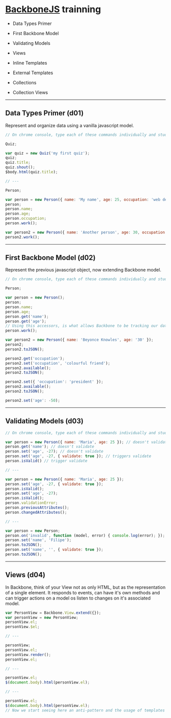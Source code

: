 # [BackboneJS](http://backbonejs.org/) trainning

* Data Types Primer
* First Backbone Model
* Validating Models
* Views

* Inline Templates
* External Templates
* Collections
* Collection Views

---

## Data Types Primer (d01)

Represent and organize data using a vanilla javascript model.

```javascript
// On chrome console, type each of these commands individually and study what happens

Quiz;

var quiz = new Quiz('my first quiz');
quiz;
quiz.title;
quiz.shout();
$body.html(quiz.title);

// ---

Person;

var person = new Person({ name: 'My name', age: 25, occupation: 'web developer' });
person;
person.name;
person.age;
person.occupation;
person.work();

var person2 = new Person({ name: 'Another person', age: 30, occupation: 'web designer' });
person2.work();
```

---

## First Backbone Model (d02)

Represent the previous javascript object, now extending Backbone model.

```javascript
// On chrome console, type each of these commands individually and study what happens

Person;

var person = new Person();
person;
person.name;
person.age;
person.get('name');
person.get('age');
// Using this accessors, is what allows Backbone to be tracking our data for changes.
person.work();

var person2 = new Person({ name: 'Beyonce Knowles', age: '30' });
person2;
person2.toJSON();

person2.get('occupation');
person2.set('occupation', 'colourful friend');
person2.available();
person2.toJSON();

person2.set({ 'occupation': 'president' });
person2.available();
person2.toJSON();

person2.set('age': -50);
```

---

## Validating Models (d03)

```javascript
// On chrome console, type each of these commands individually and study what happens

var person = new Person({ name: 'Maria', age: 25 }); // doesn't validate
person.get('name'); // doesn't validate
person.set('age', -27); // doesn't validate
person.set('age', -27, { validate: true }); // triggers validate
person.isValid() // trigger validate

// ---

var person = new Person({ name: 'Maria', age: 25 });
person.set('age', -27, { validate: true });
person.isValid();
person.set('age', -27);
person.isValid();
person.validationError;
person.previousAttributes();
person.changedAttributes();

// ---

var person = new Person;
person.on('invalid', function (model, error) { console.log(error); });
person.set('name', 'Filipe');
person.toJSON();
person.set('name', '', { validate: true });
person.toJSON();
```

---

## Views (d04)

In Backbone, think of your View not as only HTML, but as the representation of a single element.
It responds to events, can have it's own methods and can trigger actions on a model os listen to changes on it's associated model.

```javascript
var PersonView = Backbone.View.extend({});
var personView = new PersonView;
personView.el;
personView.$el;

// ---

personView;
personView.el;
personView.render();
personView.el;

// ---

personView.el;
$(document.body).html(personView.el);

// ---

personView.el;
$(document.body).html(personView.el);
// Now we start seeing here an anti-pattern and the usage of templates is welcome :)!
```
